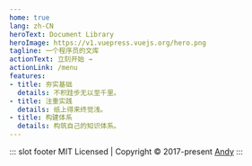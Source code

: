 ```yaml
---
home: true
lang: zh-CN
heroText: Document Library
heroImage: https://v1.vuepress.vuejs.org/hero.png
tagline: 一个程序员的文库
actionText: 立刻开始 →
actionLink: /menu
features:
- title: 夯实基础
  details: 不积跬步无以至千里。
- title: 注重实践
  details: 纸上得来终觉浅。
- title: 构建体系
  details: 构筑自己的知识体系。
---
```


::: slot footer
MIT Licensed | Copyright © 2017-present [Andy](https://github.com/breezeflow)
:::